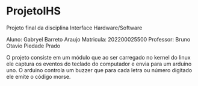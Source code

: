 # ProjetoIHS
Projeto final da disciplina Interface Hardware/Software

Aluno: Gabryel Barreto Araujo
Matricula: 202200025500
Professor: Bruno Otavio Piedade Prado

O projeto consiste em um módulo que ao ser carregado no kernel do linux ele captura os eventos do teclado do computador e envia para um arduino uno. O arduino controla um buzzer que para cada letra ou número digitado ele emite o código morse.
